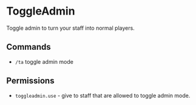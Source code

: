 # ToggleAdmin
Toggle admin to turn your staff into normal players.

## Commands
* `/ta` toggle admin mode

## Permissions
* `toggleadmin.use` - give to staff that are allowed to toggle admin mode.
